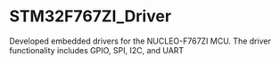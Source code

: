 # STM32F767ZI_Driver
Developed embedded drivers for the NUCLEO-F767ZI MCU. The driver functionality includes GPIO, SPI, I2C, and UART
